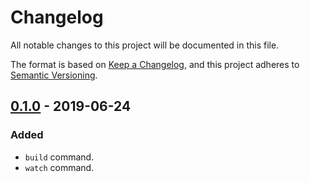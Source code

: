 # Changelog
All notable changes to this project will be documented in this file.

The format is based on [Keep a Changelog](https://keepachangelog.com/en/1.0.0/),
and this project adheres to [Semantic Versioning](https://semver.org/spec/v2.0.0.html).

## [0.1.0] - 2019-06-24
### Added
- `build` command.
- `watch` command.

[0.1.0]: https://github.com/standardpress/book/releases/tag/0.1.0
